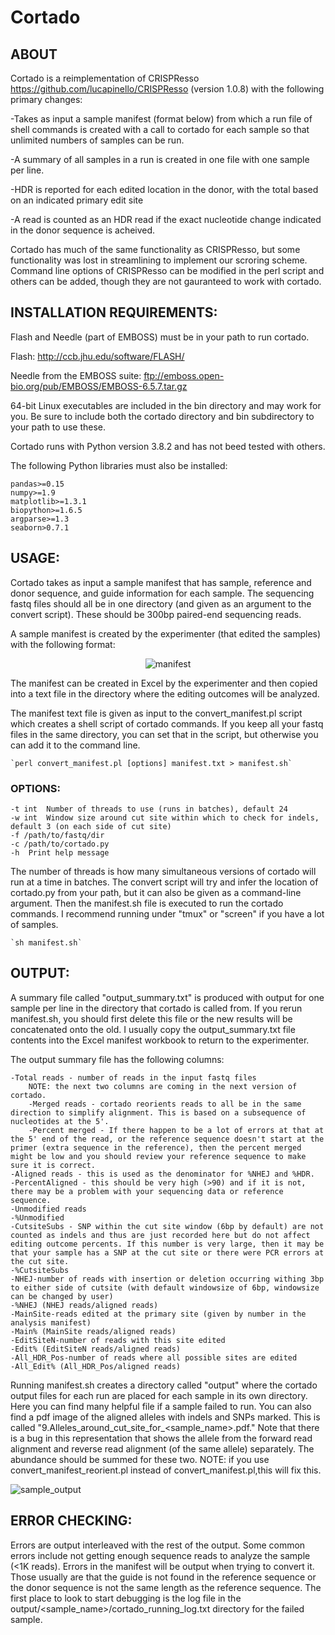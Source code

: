 # **Cortado**
## ABOUT
Cortado is a reimplementation of CRISPResso https://github.com/lucapinello/CRISPResso (version 1.0.8) with the following primary changes:

-Takes as input a sample manifest (format below) from which a run file of shell commands is created with a call to cortado for each sample so that unlimited numbers of samples can be run.

-A summary of all samples in a run is created in one file with one sample per line.

-HDR is reported for each edited location in the donor, with the total based on an indicated primary edit site

-A read is counted as an HDR read if the exact nucleotide change indicated in the donor sequence is acheived.

Cortado has much of the same functionality as CRISPResso, but some functionality was lost in streamlining to implement our scroring scheme.  Command line options of CRISPResso can be modified in the perl script and others can be added, though they are not gauranteed to work with cortado.


## INSTALLATION REQUIREMENTS: 
Flash and Needle (part of EMBOSS) must be in your path to run cortado.

Flash: http://ccb.jhu.edu/software/FLASH/

Needle from the EMBOSS suite: ftp://emboss.open-bio.org/pub/EMBOSS/EMBOSS-6.5.7.tar.gz

64-bit Linux executables are included in the bin directory and may work for you. Be sure to include both 
the cortado directory and bin subdirectory to your path to use these.

Cortado runs with Python version 3.8.2 and has not beed tested with others. 

The following Python libraries must also be installed: 

	pandas>=0.15
	numpy>=1.9
	matplotlib>=1.3.1
	biopython>=1.6.5
	argparse>=1.3
	seaborn>0.7.1

## USAGE: 
Cortado takes as input a sample manifest that has sample, reference and donor sequence, and guide information for each sample. The sequencing fastq files should all be in one directory (and given as an argument to the convert script). These should be 300bp paired-end sequencing reads.

A sample manifest is created by the experimenter (that edited the samples) with the following format:

<CENTER>

![manifest](https://github.com/staciawyman/cortado/blob/master/cortado_manifest_dirs.png)

</CENTER>

The manifest can be created in Excel by the experimenter and then copied into a text file in the directory where the editing outcomes will be analyzed. 

The manifest text file is given as input to the convert_manifest.pl script which creates a shell script of cortado commands. If you keep all your fastq files in the same directory, you can set that in the script, but otherwise you can add it to the command line.

	`perl convert_manifest.pl [options] manifest.txt > manifest.sh`

###	OPTIONS:

	-t int	Number of threads to use (runs in batches), default 24
	-w int	Window size around cut site within which to check for indels, default 3 (on each side of cut site)
	-f /path/to/fastq/dir
	-c /path/to/cortado.py
	-h 	Print help message


The number of threads is how many simultaneous versions of cortado will run at a time in batches. 
The convert script will try and infer the location of cortado.py from your path, but it can also be given as a command-line argument. 
Then the manifest.sh file is executed to run the cortado commands. I recommend running under "tmux" or "screen"  if you have a lot of samples.

	`sh manifest.sh`



## OUTPUT: 
A summary file called "output_summary.txt" is produced with output for one sample per line in the directory that cortado is called from. If you rerun manifest.sh, you should first delete this file or the new results will be concatenated onto the old. I usually copy the output_summary.txt file contents into the Excel manifest workbook to return to the experimenter. 

The output summary file has the following columns:

	-Total reads - number of reads in the input fastq files
        NOTE: the next two columns are coming in the next version of cortado.
        -Merged reads - cortado reorients reads to all be in the same direction to simplify alignment. This is based on a subsequence of nucleotides at the 5'. 
        -Percent merged - If there happen to be a lot of errors at that at the 5' end of the read, or the reference sequence doesn't start at the primer (extra sequence in the reference), then the percent merged might be low and you should review your reference sequence to make sure it is correct.
	-Aligned reads - this is used as the denominator for %NHEJ and %HDR.
	-PercentAligned	- this should be very high (>90) and if it is not, there may be a problem with your sequencing data or reference sequence.
	-Unmodified reads	
	-%Unmodified	
	-CutsiteSubs - SNP within the cut site window (6bp by default) are not counted as indels and thus are just recorded here but do not affect editing outcome percents. If this number is very large, then it may be that your sample has a SNP at the cut site or there were PCR errors at the cut site.
	-%CutsiteSubs	
	-NHEJ-number of reads with insertion or deletion occurring withing 3bp to either side of cutsite (with default windowsize of 6bp, windowsize can be changed by user)	
	-%NHEJ (NHEJ reads/aligned reads)
	-MainSite-reads edited at the primary site (given by number in the analysis manifest)	
	-Main% (MainSite reads/aligned reads)	
	-EditSiteN-number of reads with this site edited	
	-Edit% (EditSiteN reads/aligned reads)	
	-All_HDR_Pos-number of reads where all possible sites are edited	
	-All_Edit% (All_HDR_Pos/aligned reads)

Running manifest.sh creates a directory called "output" where the cortado output files for each run are placed for each sample in its own directory. Here you can find many helpful file if a sample failed to run. You can also find a pdf image of the aligned alleles with indels and SNPs marked. This is called "9.Alleles_around_cut_site_for_<sample_name>.pdf." Note that there is a bug in this representation that shows the allele from the forward read alignment and reverse read alignment (of the same allele) separately. The abundance should be summed for these two. NOTE: if you use convert_manifest_reorient.pl instead of convert_manifest.pl,this will fix this.

![sample_output](https://github.com/staciawyman/cortado/blob/master/sample_output.png)

## ERROR CHECKING:
Errors are output interleaved with the rest of the output.  Some common errors include not getting enough sequence reads to analyze the sample (<1K reads). Errors in the manifest will be output when trying to convert it. Those usually are that the guide is not found in the reference sequence or the donor sequence is not the same length as the reference sequence. The first place to look to start debugging is the log file in the output/<sample_name>/cortado_running_log.txt directory for the failed sample.

